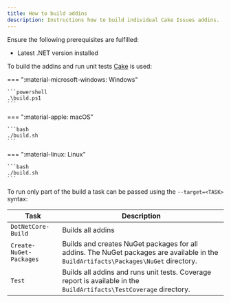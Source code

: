```yaml
---
title: How to build addins
description: Instructions how to build individual Cake Issues addins.
---
```


Ensure the following prerequisites are fulfilled:

* Latest .NET version installed

To build the addins and run unit tests [Cake] is used:

=== ":material-microsoft-windows: Windows"

    ```powershell
    .\build.ps1
    ```

=== ":material-apple: macOS"

    ```bash
    ./build.sh
    ```

=== ":material-linux: Linux"

    ```bash
    ./build.sh
    ```

To run only part of the build a task can be passed using the `--target=<TASK>` syntax:

| Task                    | Description                                                                                                                          |
|-------------------------|--------------------------------------------------------------------------------------------------------------------------------------|
| `DotNetCore-Build`      | Builds all addins                                                                                                                    |
| `Create-NuGet-Packages` | Builds and creates NuGet packages for all addins. The NuGet packages are available in the `BuildArtifacts\Packages\NuGet` directory. |
| `Test`                  | Builds all addins and runs unit tests. Coverage report is available in the `BuildArtifacts\TestCoverage` directory.                  |

[Cake]: https://cakebuild.net/
